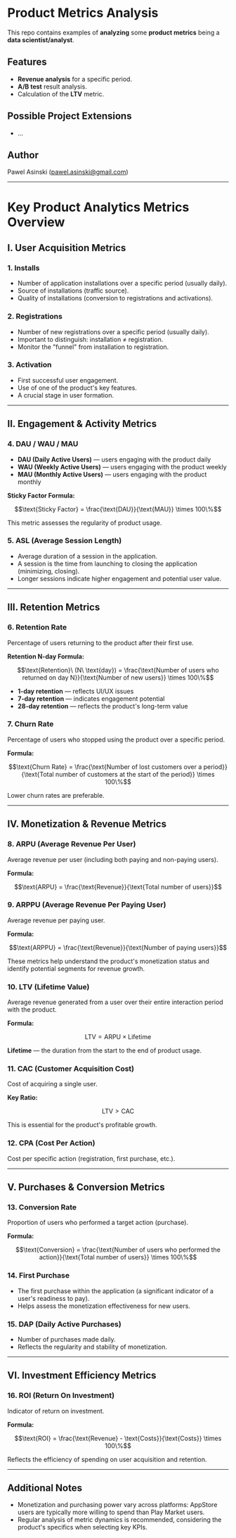 # Product Metrics Analysis

This repo contains examples of **analyzing** some **product metrics** being a **data scientist/analyst**.

## Features

- **Revenue analysis** for a specific period.
- **A/B test** result analysis.
- Calculation of the **LTV** metric.

## Possible Project Extensions

- ...

## Author

Pawel Asinski (pawel.asinski@gmail.com)

---

# Key Product Analytics Metrics Overview

## I. User Acquisition Metrics

### 1. Installs

- Number of application installations over a specific period (usually daily).
- Source of installations (traffic source).
- Quality of installations (conversion to registrations and activations).

### 2. Registrations

- Number of new registrations over a specific period (usually daily).
- Important to distinguish: installation ≠ registration.
- Monitor the "funnel" from installation to registration.

### 3. Activation

- First successful user engagement.
- Use of one of the product's key features.
- A crucial stage in user formation.

---

## II. Engagement & Activity Metrics

### 4. DAU / WAU / MAU

- **DAU (Daily Active Users)** — users engaging with the product daily
- **WAU (Weekly Active Users)** — users engaging with the product weekly
- **MAU (Monthly Active Users)** — users engaging with the product monthly

**Sticky Factor Formula:**

$$\text{Sticky Factor} = \frac{\text{DAU}}{\text{MAU}} \times 100\%$$

This metric assesses the regularity of product usage.

### 5. ASL (Average Session Length)

- Average duration of a session in the application.
- A session is the time from launching to closing the application (minimizing, closing).
- Longer sessions indicate higher engagement and potential user value.

---

## III. Retention Metrics

### 6. Retention Rate

Percentage of users returning to the product after their first use.

**Retention N-day Formula:**

$$\text{Retention}\ (N\ \text{day}) = \frac{\text{Number of users who returned on day N}}{\text{Number of new users}} \times 100\%$$

- **1-day retention** — reflects UI/UX issues
- **7-day retention** — indicates engagement potential
- **28-day retention** — reflects the product's long-term value

### 7. Churn Rate

Percentage of users who stopped using the product over a specific period.

**Formula:**

$$\text{Churn Rate} = \frac{\text{Number of lost customers over a period}}{\text{Total number of customers at the start of the period}} \times 100\%$$

Lower churn rates are preferable.

---

## IV. Monetization & Revenue Metrics

### 8. ARPU (Average Revenue Per User)

Average revenue per user (including both paying and non-paying users).

**Formula:**

$$\text{ARPU} = \frac{\text{Revenue}}{\text{Total number of users}}$$

### 9. ARPPU (Average Revenue Per Paying User)

Average revenue per paying user.

**Formula:**

$$\text{ARPPU} = \frac{\text{Revenue}}{\text{Number of paying users}}$$

These metrics help understand the product's monetization status and identify potential segments for revenue growth.

### 10. LTV (Lifetime Value)

Average revenue generated from a user over their entire interaction period with the product.

**Formula:**

$$\text{LTV} = \text{ARPU} \times \text{Lifetime}$$

**Lifetime** — the duration from the start to the end of product usage.

### 11. CAC (Customer Acquisition Cost)

Cost of acquiring a single user.

**Key Ratio:**

$$\text{LTV} > \text{CAC}$$

This is essential for the product's profitable growth.

### 12. CPA (Cost Per Action)

Cost per specific action (registration, first purchase, etc.).

---

## V. Purchases & Conversion Metrics

### 13. Conversion Rate

Proportion of users who performed a target action (purchase).

**Formula:**

$$\text{Conversion} = \frac{\text{Number of users who performed the action}}{\text{Total number of users}} \times 100\%$$

### 14. First Purchase

- The first purchase within the application (a significant indicator of a user's readiness to pay).
- Helps assess the monetization effectiveness for new users.

### 15. DAP (Daily Active Purchases)

- Number of purchases made daily.
- Reflects the regularity and stability of monetization.

---

## VI. Investment Efficiency Metrics

### 16. ROI (Return On Investment)

Indicator of return on investment.

**Formula:**

$$\text{ROI} = \frac{\text{Revenue} - \text{Costs}}{\text{Costs}} \times 100\%$$

Reflects the efficiency of spending on user acquisition and retention.

---

## Additional Notes

- Monetization and purchasing power vary across platforms: AppStore users are typically more willing to spend than Play Market users.
- Regular analysis of metric dynamics is recommended, considering the product's specifics when selecting key KPIs.
